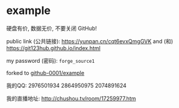 # example

硬盘有价, 数据无价, 不要关闭 GitHub!

public link (公共链接): https://yunpan.cn/cqt6evxQmgGVK and (和) https://git123hub.github.io/index.html

my password (密码): `forge_source1`

forked to [github-0001/example](http://github.com/github-0001/example/)

我的QQ: 2976501934 2864950975 2074891624

我的直播地址: http://chushou.tv/room/17259977.htm

